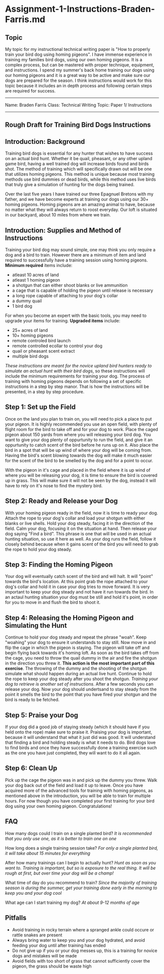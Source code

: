 # Assignment-1-Instructions-Braden-Farris.md

## Topic

My topic for my instructional technical writing paper is "How to properly train your bird dog using homing pigeons". I have immense experience in training my families bird dogs, using our own homing pigeons. It is a complex process, but can be mastered with proper technique, equipment, and instructions. I spend my summer's back home training our dogs using our homing pigeons and it is a great way to be active and make sure our dogs are prepared for the season. I think instructions would work for this topic because it includes an in depth process and following certain steps are required for success.  


-----

Name: Braden Farris
Class: Technical Writing
Topic: Paper 1/ Instructions

-----

## Rough Draft for Training Bird Dogs Instructions



## Introduction: Background

Training bird dogs is essential for any hunter that wishes to have success on an actual bird hunt. Whether it be quail, pheasant, or any other upland game bird, having a well trained dog will increase birds found and birds shot. The method of training which will specifically drawn out will be one that utilizes homing pigeons. This method is unique because most training methods use bird dummies or dead birds, while this method uses live birds that truly give a simulation of hunting for the dogs being trained. 

Over the last five years I have trained our three Epagnuel Bretons with my father, and we have become experts at training our dogs using our 30+ homing pigeons. Homing pigeons are an amazing animal to have, because no matter what they will always return to roost everyday. Our loft is situated in our backyard, about 10 miles from where we train.

## Introduction: Supplies and Method of Instructions

Training your bird dog may sound simple, one may think you only require a dog and a bird to train. However there are a minimum of item and land required to successfully have a training session using homing pigeons. **Minimum required** items include: 

- atleast 10 acres of land
- atleast 1 homing pigeon
- a shotgun that can either shoot blanks or live ammunition
- a cage that is capable of holding the pigeon until release is necessary
- a long rope capable of attaching to your dog's collar
- a dummy quail
- 1 bird dog

For when you become an expert with the basic tools, you may need to upgrade your items for training. **Upgraded items** include:

- 25+ acres of land
- 10+ homing pigeons
- remote controled bird launch
- remote controlled ecollar to control your dog
- quail or pheasant scent extract
- multiple bird dogs

*These instructions are meant for the novice upland bird hunters ready to simulate an actual hunt with their bird dogs*, so these instructions will include the minimum requirements for training your dog. The process of training with homing pigeons depends on following a set of specific instructions in a step by step manor. That is how the instructions will be presented, in a step by step procedure. 

## Step 1: Set up the Field

Once on the land you plan to train on, you will need to pick a place to put your pigeon. It is highly recommended you use an open field, with plenty of flight room for the bird to take off and for your dog to work. Place the caged pigeon about 150 yards from where you will releasing your bird dog. You want to give your dog plenty of oppurtunity to run the field, and give it an oppurtunity to catch scent of the bird before he runs up on it. Also place the bird in a spot that will be up wind of where your dog will be coming from. Having the bird's scent blowing towards the dog will make it much easier for the scent of the bird to be smelled by the dog and for a point to occur. 

With the pigeon in it's cage and placed in the field where it is up wind of where you will be releasing your dog, it is time to ensure the bird is covered up in grass. This will make sure it will not be seen by the dog, instead it will have to rely on it's nose to find the mystery bird. 

## Step 2: Ready and Release your Dog

With your homing pigeon ready in the field, now it is time to ready your dog. Attach the rope to your dog's collar and load your shotgun with either blanks or live shells. Hold your dog steady, facing it in the direction of the field. Calm your dog, focusing it on the situation at hand. Then release your dog saying "Find a bird". This phrase is one that will be used in an actual hunting situation, so use it here as well. As your dog runs the field, follow it closely behind because when it gains scent of the bird you will need to grab the rope to hold your dog steady. 

## Step 3: Finding the Homing Pigeon

Your dog will eventually catch scent of the bird and will halt. It will "point" towards the bird's location. At this point grab the rope attached to your dog's collar and hold it in case your dog tries to move forward. It is very important to keep your dog steady and not have it run towards the bird. In an actaul hunting situation your dog must be still and hold it's point, in order for you to move in and flush the bird to shoot it. 

## Step 4: Releasing the Homing Pigeon and Simulating the Hunt

Continue to hold your dog steady and repeat the phrase "woah". Keep "woahing" your dog to ensure it understands to stay still. Now move in and flip the cage in which the pigeon is staying. The pigeon will take off and begin flying back towards it's homing loft. As soon as the bird takes off from the cage, you need to throw the quail dummy in the air and fire the shotgun in the direction you threw it. **This action is the most important part of this exercise**. The throwing of the dummy and the shooting of the shotgun simulate what should happen during an actual live hunt. Continue to hold the rope to keep your dog steady after you shoot the shotgun. *Training your dog to retrieve is another set of instructions*. After a few seconds you can release your dog. Now your dog should undertsand to stay steady from the point it smells the bird to the point that you have fired your shotgun and the bird is ready to be fetched. 

## Step 5: Praise your Dog

If your dog did a good job of staying steady (which it should have if you held onto the rope) make sure to praise it. Praising your dog is important, because it will understand that what it just did was good. It will understand that finding a bird and holding steady is what it needs to do. Bird dogs love to find birds and once they have successfully done a training exercise such as the one you have just completed, they will want to do it all again. 

## Step 6: Clean Up

Pick up the cage the pigeon was in and pick up the dummy you threw. Walk your dog back out of the field and load it up to leave. Once you have acquired more of the advanced tools for training with homing pigeons, as mentioned above in the introduction, you will be able to train for multiple hours. For now though you have completed your first training for your bird dog using your own homing pigeon. Congratulations!


## FAQ

How many dogs could I train on a single planted bird? 
*It is recommended that you only use one, as it is better to train one on one*

How long does a single training session take?
*For only a single planted bird, it will take about 15 minutes for everything*

After how many trainings can I begin to actually hunt? 
*Hunt as soon as you want to. Training is important, but so is exposure to the real thing. It will be rough at first, but over time your dog will be a champ!*

What time of day do you recommend to train?
*Since the majority of training season is during the summer, get your training done early in the morning to keep you and your dog cool*

What age can I start training my dog?
*At about 9-12 months of age*

## Pitfalls

- Avoid training in rocky terrain where a spranged ankle could occure or rattle snakes are present
- Always bring water to keep you and your dog hydrated, and avoid feeding your dog until after training has ended
- Do not give up if you or your dog messes up, this is a training for novice dogs and mistakes will be made
- Avoid fields with too short of grass that cannot sufficiently cover the pigeon, the grass should be waste high





